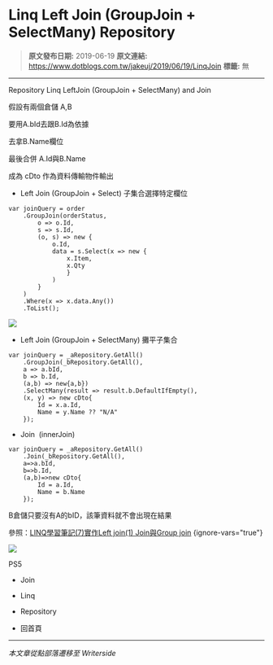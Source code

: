 # Linq Left Join (GroupJoin &#x2B; SelectMany) Repository

> **原文發布日期:** 2019-06-19
> **原文連結:** https://www.dotblogs.com.tw/jakeuj/2019/06/19/LinqJoin
> **標籤:** 無

---

Repository Linq LeftJoin (GroupJoin + SelectMany) and Join

假設有兩個倉儲 A,B

要用A.bId去跟B.Id為依據

去拿B.Name欄位

最後合併 A.Id與B.Name

成為 cDto 作為資料傳輸物件輸出

* Left Join (GroupJoin + Select) 子集合選擇特定欄位

```
var joinQuery = order
	.GroupJoin(orderStatus,
		o => o.Id,
		s => s.Id,
		(o, s) => new {
			o.Id,
			data = s.Select(x => new {
				x.Item,
				x.Qty
				}
			)
		}
	)
	.Where(x => x.data.Any())
	.ToList();
```

![](https://dotblogsfile.blob.core.windows.net/user/jakeuj/573d0ae9-3423-4102-b172-e3e56367dd3b/1665481478.png.png)

* Left Join (GroupJoin + SelectMany) 攤平子集合

```
var joinQuery = _aRepository.GetAll()
    .GroupJoin(_bRepository.GetAll(),
    a => a.bId,
    b => b.Id,
    (a,b) => new{a,b})
    .SelectMany(result => result.b.DefaultIfEmpty(),
    (x, y) => new cDto{
        Id = x.a.Id,
        Name = y.Name ?? "N/A"
    });
```

* Join  (innerJoin)

```
var joinQuery = _aRepository.GetAll()
    .Join(_bRepository.GetAll(),
    a=>a.bId,
    b=>b.Id,
    (a,b)=>new cDto{
        Id = a.Id,
        Name = b.Name
    });
```

B倉儲只要沒有A的bID，該筆資料就不會出現在結果

參照：[LINQ學習筆記(7)實作Left join(1) Join與Group join](https://medium.com/@ad57475747/linq%E5%AD%B8%E7%BF%92%E7%AD%86%E8%A8%98-7-%E5%AF%A6%E4%BD%9Cleft-join-1-join%E8%88%87group-join-47e187d80894)
{ignore-vars="true"}

![](https://card.psnprofiles.com/1/jakeuj.png)

PS5

* Join
* Linq
* Repository

* 回首頁

---

*本文章從點部落遷移至 Writerside*
